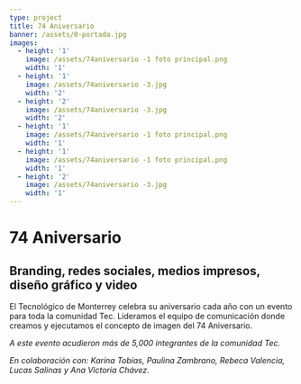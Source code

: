 ```yaml
---
type: project
title: 74 Aniversario
banner: /assets/0-portada.jpg
images:
  - height: '1'
    image: /assets/74aniversario -1 foto principal.png
    width: '1'
  - height: '1'
    image: /assets/74aniversario -3.jpg
    width: '2'
  - height: '2'
    image: /assets/74aniversario -3.jpg
    width: '2'
  - height: '1'
    image: /assets/74aniversario -1 foto principal.png
    width: '1'
  - height: '1'
    image: /assets/74aniversario -1 foto principal.png
    width: '1'
  - height: '2'
    image: /assets/74aniversario -3.jpg
    width: '1'
---
```

# 74 Aniversario

## Branding, redes sociales, medios impresos, diseño gráfico y video

El Tecnológico de Monterrey celebra su aniversario cada año con un evento para toda la comunidad Tec. Lideramos el equipo de comunicación donde creamos y ejecutamos el concepto de imagen del 74 Aniversario.

_A este evento acudieron más de 5,000 integrantes de la comunidad Tec._

_En colaboración con: Karina Tobías, Paulina Zambrano, Rebeca Valencia, Lucas Salinas y Ana Victoria Chávez._
